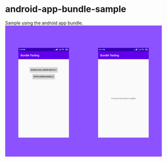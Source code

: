 # android-app-bundle-sample
Sample using the android app bundle.
![alt text](https://github.com/yashnagda04/android-app-bundle-sample/blob/master/screenshot.png?raw=true)
